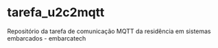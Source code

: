 # tarefa_u2c2mqtt
Repositório da tarefa de comunicação MQTT da residência em sistemas embarcados - embarcatech
